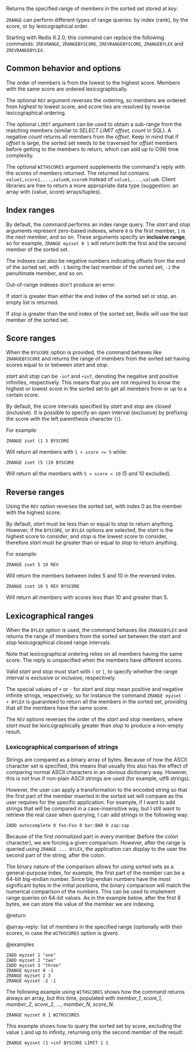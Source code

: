 Returns the specified range of members in the sorted set stored at _key_.

`ZRANGE` can perform different types of range queries: by index (rank), by the score, or by lexicographical order.

Starting with Redis 6.2.0, this command can replace the following commands: `ZREVRANGE`, `ZRANGEBYSCORE`, `ZREVRANGEBYSCORE`, `ZRANGEBYLEX` and `ZREVRANGEBYLEX`.

## Common behavior and options

The order of members is from the lowest to the highest score.
Members with the same score are ordered lexicographically.

The optional `REV` argument reverses the ordering, so members are ordered from highest to lowest score, and score ties are resolved by reverse lexicographical ordering.

The optional `LIMIT` argument can be used to obtain a sub-range from the matching members (similar to _SELECT LIMIT offset, count_ in SQL).
A negative _count_ returns all members from the _offset_.
Keep in mind that if _offset_ is large, the sorted set needs to be traversed for _offset_ members before getting to the members to return, which can add up to O(N) time complexity.

The optional `WITHSCORES` argument supplements the command's reply with the scores of members returned.
The returned list contains `value1,score1,...,valueN,scoreN` instead of `value1,...,valueN`.
Client libraries are free to return a more appropriate data type (suggestion: an array with (value, score) arrays/tuples).

## Index ranges

By default, the command performs an index range query.
The _start_ and _stop_ arguments represent zero-based indexes, where `0` is the first member, `1` is the next member, and so on.
These arguments specify an **inclusive range**, so for example, `ZRANGE myzset 0 1` will return both the first and the second member of the sorted set.

The indexes can also be negative numbers indicating offsets from the end of the sorted set, with `-1` being the last member of the sorted set, `-2` the penultimate member, and so on.

Out-of-range indexes don't produce an error.

If _start_ is greater than either the end index of the sorted set or _stop_, an empty list is returned.

If _stop_ is greater than the end index of the sorted set, Redis will use the last member of the sorted set.

## Score ranges

When the `BYSCORE` option is provided, the command behaves like `ZRANGEBYSCORE` and returns the range of members from the sorted set having scores equal to or between _start_ and _stop_.

_start_ and _stop_ can be `-inf` and `+inf`, denoting the negative and positive infinities, respectively.
This means that you are not required to know the highest or lowest score in the sorted set to get all members from or up to a certain score.

By default, the score intervals specified by _start_ and _stop_ are closed (inclusive).
It is possible to specify an open interval (exclusive) by prefixing the score with the left parenthesis character (`(`).

For example:

```
ZRANGE zset (1 5 BYSCORE
```

Will return all members with `1 < score <= 5` while:

```
ZRANGE zset (5 (10 BYSCORE
```

Will return all the members with `5 < score < 10` (5 and 10 excluded).

## Reverse ranges

Using the `REV` option reverses the sorted set, with index 0 as the member with the highest score.

By default, _start_ must be less than or equal to _stop_ to return anything.
However, if the `BYSCORE`, or `BYLEX` options are selected, the _start_ is the highest score to consider, and _stop_ is the lowest score to consider, therefore _start_ must be greater than or equal to _stop_ to return anything.

For example:

```
ZRANGE zset 5 10 REV
```

Will return the members between index 5 and 10 in the reversed index.

```
ZRANGE zset 10 5 REV BYSCORE
```

Will return all members with scores less than 10 and greater than 5.

## Lexicographical ranges

When the `BYLEX` option is used, the command behaves like `ZRANGEBYLEX` and returns the range of members from the sorted set between the _start_ and _stop_ lexicographical closed range intervals.

Note that lexicographical ordering relies on all members having the same score.
The reply is unspecified when the members have different scores.

Valid _start_ and _stop_ must start with `(` or `[`, to specify whether the range interval is exclusive or inclusive, respectively.

The special values of `+` or `-` for _start_ and _stop_ mean positive and negative infinite strings, respectively, so for instance the command `ZRANGE myzset - + BYLEX` is guaranteed to return all the members in the sorted set, providing that all the members have the same score.

The `REV` options reverses the order of the _start_ and _stop_ members, where _start_ must be lexicographically greater than _stop_ to produce a non-empty result.

### Lexicographical comparison of strings

Strings are compared as a binary array of bytes.
Because of how the ASCII character set is specified, this means that usually this also has the effect of comparing normal ASCII characters in an obvious dictionary way.
However, this is not true if non-plain ASCII strings are used (for example, utf8 strings).

However, the user can apply a transformation to the encoded string so that the first part of the member inserted in the sorted set will compare as the user requires for the specific application. 
For example, if I want to add strings that will be compared in a case-insensitive way, but I still
want to retrieve the real case when querying, I can add strings in the following way:

    ZADD autocomplete 0 foo:Foo 0 bar:BAR 0 zap:zap

Because of the first *normalized* part in every member (before the colon character), we are forcing a given comparison. However, after the range is queried using `ZRANGE ... BYLEX`, the application can display to the user the second part of the string, after the colon.

The binary nature of the comparison allows for using sorted sets as a general-purpose index, for example, the first part of the member can be a 64-bit big-endian number.
Since big-endian numbers have the most significant bytes in the initial positions, the binary comparison will match the numerical comparison of the numbers. This can be used to implement range queries on 64-bit values. 
As in the example below, after the first 8 bytes, we can store the value of the member we are indexing.

@return

@array-reply: list of members in the specified range (optionally with their scores, in case the `WITHSCORES` option is given).

@examples

```cli
ZADD myzset 1 "one"
ZADD myzset 2 "two"
ZADD myzset 3 "three"
ZRANGE myzset 0 -1
ZRANGE myzset 2 3
ZRANGE myzset -2 -1
```

The following example using `WITHSCORES` shows how the command returns always an array, but this time, populated with *member_1*, *score_1*, *member_2*, *score_2*, ..., *member_N*, *score_N*.

```cli
ZRANGE myzset 0 1 WITHSCORES
```

This example shows how to query the sorted set by score, excluding the value `1` and up to infinity, returning only the second member of the result:

```cli
ZRANGE myzset (1 +inf BYSCORE LIMIT 1 1
```
